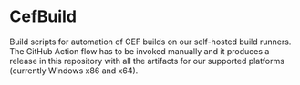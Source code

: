 # CefBuild

Build scripts for automation of CEF builds on our self-hosted build runners. The GitHub Action flow has to be invoked manually and it produces a release in this repository with all the artifacts for our supported platforms (currently Windows x86 and x64).
